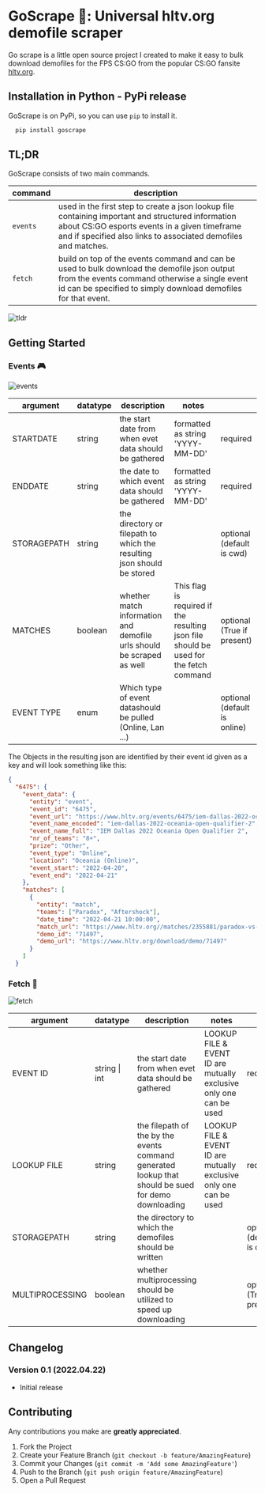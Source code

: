 # GoScrape 🐙:   Universal hltv.org demofile scraper

Go scrape is a little open source project I created to make it easy to bulk download demofiles for the FPS CS:GO from the popular CS:GO fansite [hltv.org](hltv.org).


## Installation in Python - PyPi release

GoScrape is on PyPi, so you can use `pip` to install it.

```bash
  pip install goscrape
```
    
## TL;DR

GoScrape consists of two main commands.

| command  | description                                                                                                                                                                                                           |
|----------|-----------------------------------------------------------------------------------------------------------------------------------------------------------------------------------------------------------------------|
| `events` | used in the first step to create a json lookup file containing important and structured information  about CS:GO esports events in a given timeframe and if specified also links to associated demofiles and matches. |
| `fetch`  | build on top of the events command and can be used to bulk download the demofile json output from the events command  otherwise a single event id can be specified to simply download demofiles for that event.       |

![tldr](https://raw.githubusercontent.com/mo-cmyk/goscrape/main/docs/images/tldr.svg)




## Getting Started

### Events 🎮
![events](https://raw.githubusercontent.com/mo-cmyk/goscrape/main/docs/images/events.svg)

| argument    | datatype | description                                                            | notes                                                                                     |                              |
|-------------|----------|------------------------------------------------------------------------|-------------------------------------------------------------------------------------------|------------------------------|
| STARTDATE   | string   | the start date from when evet data should be gathered                  | formatted as string 'YYYY-MM-DD'                                                          | required                     |
| ENDDATE     | string   | the date to which event data should be gathered                        | formatted as string 'YYYY-MM-DD'                                                          | required                     |
| STORAGEPATH | string   | the directory or filepath to which the resulting json should be stored |                                                                                           | optional (default is cwd)    |
| MATCHES     | boolean  | whether match information and demofile urls should be scraped as well  | This flag is required if the resulting json file <br>should be used for the fetch command | optional (True if present)   |
| EVENT TYPE  | enum     | Which type of event datashould be pulled (Online, Lan ...)             |                                                                                           | optional (default is online) |


The Objects in the resulting json are identified by their event id given as a key and will look something like this: 

```json
{
  "6475": {
    "event_data": {
      "entity": "event",
      "event_id": "6475",
      "event_url": "https://www.hltv.org/events/6475/iem-dallas-2022-oceania-open-qualifier-2",
      "event_name_encoded": "iem-dallas-2022-oceania-open-qualifier-2",
      "event_name_full": "IEM Dallas 2022 Oceania Open Qualifier 2",
      "nr_of_teams": "8+",
      "prize": "Other",
      "event_type": "Online",
      "location": "Oceania (Online)",
      "event_start": "2022-04-20",
      "event_end": "2022-04-21"
    },
    "matches": [
      {
        "entity": "match",
        "teams": ["Paradox", "Aftershock"],
        "date_time": "2022-04-21 10:00:00",
        "match_url": "https://www.hltv.org//matches/2355881/paradox-vs-aftershock-iem-dallas-2022-oceania-open-qualifier-2",
        "demo_id": "71497",
        "demo_url": "https://www.hltv.org/download/demo/71497"
      }
    ]
  }
```


### Fetch 💾
![fetch](https://raw.githubusercontent.com/mo-cmyk/goscrape/main/docs/images/fetch.svg)

| argument        | datatype      | description                                                                                         | notes                                                                  |                              |
|-----------------|---------------|-----------------------------------------------------------------------------------------------------|------------------------------------------------------------------------|------------------------------|
| EVENT ID        | string \| int | the start date from when evet data should be gathered                                               | LOOKUP FILE & EVENT ID are mutually exclusive<br>only one can be used  | required                     |
| LOOKUP FILE     | string        | the filepath of the by the events command generated lookup that should be sued for demo downloading | LOOKUP FILE & EVENT ID are mutually exclusive <br>only one can be used | required                     |
| STORAGEPATH     | string        | the directory to which the demofiles should be written                                              |                                                                        | optional (default is cwd)    |
| MULTIPROCESSING | boolean       | whether multiprocessing should be utilized to speed up downloading                                  |                                                                        | optional (True if present)   |





## Changelog

### Version 0.1 (2022.04.22)

- Initial release

## Contributing

Any contributions you make are **greatly appreciated**.

1. Fork the Project
2. Create your Feature Branch (`git checkout -b feature/AmazingFeature`)
3. Commit your Changes (`git commit -m 'Add some AmazingFeature'`)
4. Push to the Branch (`git push origin feature/AmazingFeature`)
5. Open a Pull Request


